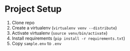 # Project Setup

1. Clone repo
2. Create a virtualenv (`virtualenv venv --distribute`)
3. Activate virtualenv (`source venv/bin/activate`)
4. Install requirements (`pip install -r requirements.txt`)
5. Copy `sample.env` to `.env`
